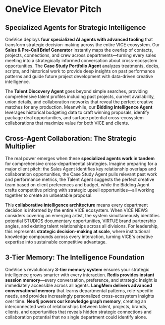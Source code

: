 # OneVice Elevator Pitch

## **Specialized Agents for Strategic Intelligence**

OneVice deploys **four specialized AI agents with advanced tooling** that transform strategic decision-making across the entire VICE ecosystem. Our **Sales & Pre-Call Brief Generator** instantly maps the overlap of contacts, projects, connections, and crew across departments—turning every sales meeting into a strategically informed conversation about cross-ecosystem opportunities. The **Case Study Portfolio Agent** analyzes treatments, decks, scripts, and historical work to provide deep insights on past performance patterns and guide future project development with data-driven creative intelligence.

The **Talent Discovery Agent** goes beyond simple searches, providing comprehensive talent profiles including past projects, current availability, union details, and collaboration networks that reveal the perfect creative matches for any production. Meanwhile, our **Bidding Intelligence Agent** leverages historical budgeting data to craft winning proposals, identify package deal opportunities, and surface potential cross-ecosystem collaborations that maximize value for both VICE and clients.

## **Cross-Agent Collaboration: The Strategic Multiplier**

The real power emerges when these **specialized agents work in tandem** for comprehensive cross-departmental strategies. Imagine preparing for a major client pitch: the Sales Agent identifies key relationship overlaps and collaboration opportunities, the Case Study Agent pulls relevant past work and performance metrics, the Talent Agent suggests the perfect creative team based on client preferences and budget, while the Bidding Agent crafts competitive pricing with strategic upsell opportunities—all working together to create an unbeatable proposal.

This **collaborative intelligence architecture** means every department decision is informed by the entire VICE ecosystem. When VICE NEWS considers covering an emerging artist, the system simultaneously identifies potential STUDIOS documentary opportunities, VIRTUE brand partnership angles, and existing talent relationships across all divisions. For leadership, this represents **strategic decision-making at scale**, where institutional knowledge compounds across every interaction, turning VICE's creative expertise into sustainable competitive advantage.

## **3-Tier Memory: The Intelligence Foundation**

OneVice's revolutionary **3-tier memory system** ensures your strategic intelligence grows smarter with every interaction. **Redis provides instant session memory**—every conversation, preference, and strategic insight is immediately accessible across all agents. **LangMem delivers advanced conversational memory** that learns departmental patterns, role-specific needs, and provides increasingly personalized cross-ecosystem insights over time. **Neo4j powers our knowledge graph memory**, creating an interconnected web of relationships between talent, projects, brands, clients, and opportunities that reveals hidden strategic connections and collaboration potential that no single department could identify alone.